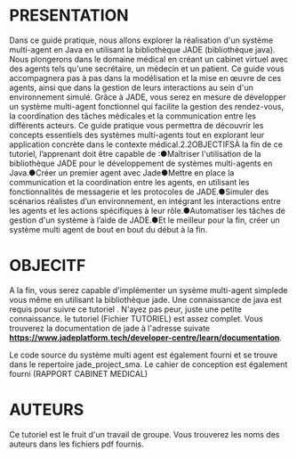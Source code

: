 # PRESENTATION

Dans ce guide pratique, nous allons explorer la réalisation d'un système multi-agent en Java en utilisant la bibliothèque JADE (bibliothèque java). Nous plongerons dans le domaine médical en créant un cabinet virtuel avec des agents tels qu'une secrétaire, un médecin et un patient. Ce guide vous accompagnera pas à pas dans la modélisation et la mise en œuvre de ces agents, ainsi que dans la gestion de leurs interactions au sein d'un environnement simulé. Grâce à JADE, vous serez en mesure de développer un système multi-agent fonctionnel qui facilite la gestion des rendez-vous, la coordination des tâches médicales et la communication entre les différents acteurs. Ce guide pratique vous permettra de découvrir les concepts essentiels des systèmes multi-agents tout en explorant leur application concrète dans le contexte médical.2.2OBJECTIFSÀ la fin de ce tutoriel, l’apprenant doit être capable de :●Maîtriser l'utilisation de la bibliothèque JADE pour le développement de systèmes multi-agents en Java.●Créer un premier agent avec Jade●Mettre en place la communication et la coordination entre les agents, en utilisant les fonctionnalités de messagerie et les protocoles de JADE.●Simuler des scénarios réalistes d’un environnement, en intégrant les interactions entre les agents et les actions spécifiques à leur rôle.●Automatiser les tâches de gestion d'un système à l’aide de JADE.●Et le meilleur pour la fin, créer un système multi agent de bout en bout du début à la fin.

# OBJECITF

A la fin, vous serez capable d'implémenter un sysème multi-agent simplede vous même en utilisant la bibliothèque jade. Une connaissance de java est requis pour suivre ce tutoriel . N'ayez pas peur, juste une petite connaissance. le tutoriel (Fichier TUTORIEL) est assez complet.
Vous trouverez la documentation de jade à l'adresse suivate **https://www.jadeplatform.tech/developer-centre/learn/documentation**.

Le code source du système multi agent est également fourni et se trouve dans le repertoire jade_project_sma. Le cahier de conception est également fourni (RAPPORT CABINET MEDICAL)

# AUTEURS

Ce tutoriel est le fruit d'un travail de groupe.
Vous trouverez les noms des auteurs dans les fichiers pdf fournis.
